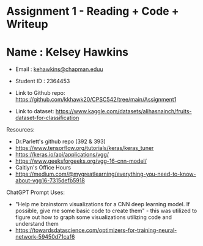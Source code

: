 # Assignment 1 - Reading + Code + Writeup

# Name : Kelsey Hawkins
* Email : kehawkins@chapman.eduu
* Student ID : 2364453

* Link to Github repo: https://github.com/kkhawk20/CPSC542/tree/main/Assignment1
* Link to dataset: https://www.kaggle.com/datasets/alihasnainch/fruits-dataset-for-classification

Resources:
* Dr.Parlett's github repo (392 & 393)
* https://www.tensorflow.org/tutorials/keras/keras_tuner
* https://keras.io/api/applications/vgg/
* https://www.geeksforgeeks.org/vgg-16-cnn-model/
* Caitlyn's Office Hours
* https://medium.com/@mygreatlearning/everything-you-need-to-know-about-vgg16-7315defb5918

ChatGPT Prompt Uses:
* "Help me brainstorm visualizations for a CNN deep learning model. If possible, give me some basic code to create them" - this was utilized to figure out how to graph some visualizations utilizing code and understand them
* https://towardsdatascience.com/optimizers-for-training-neural-network-59450d71caf6
